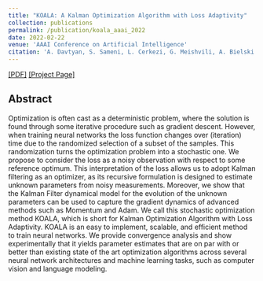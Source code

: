 ```yaml
---
title: "KOALA: A Kalman Optimization Algorithm with Loss Adaptivity"
collection: publications
permalink: /publication/koala_aaai_2022
date: 2022-02-22
venue: 'AAAI Conference on Artificial Intelligence'
citation: 'A. Davtyan, S. Sameni, L. Cerkezi, G. Meishvili, A. Bielski and P. Favaro. (2022). &quot;KOALA: A Kalman Optimization Algorithm with Loss Adaptivity.&quot; <i>In Proceedings of the 36th AAAI Conference on Artificial Intelligence</i>.'
---
```


[[PDF]](https://arxiv.org/pdf/2107.03331.pdf) [[Project Page]](https://araachie.github.io/koala/)

## Abstract

Optimization is often cast as a deterministic problem, where the solution is found through some iterative procedure such as gradient descent. However, when training neural networks the loss function changes over (iteration) time due to the randomized selection of a subset of the samples. This randomization turns the optimization problem into a stochastic one. We propose to consider the loss as a noisy observation with respect to some reference optimum. This interpretation of the loss allows us to adopt Kalman filtering as an optimizer, as its recursive formulation is designed to estimate unknown parameters from noisy measurements. Moreover, we show that the Kalman Filter dynamical model for the evolution of the unknown parameters can be used to capture the gradient dynamics of advanced methods such as Momentum and Adam. We call this stochastic optimization method KOALA, which is short for Kalman Optimization Algorithm with Loss Adaptivity. KOALA is an easy to implement, scalable, and efficient method to train neural networks. We provide convergence analysis and show experimentally that it yields parameter estimates that are on par with or better than existing state of the art optimization algorithms across several neural network architectures and machine learning tasks, such as computer vision and language modeling.
